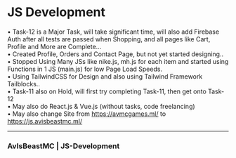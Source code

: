 <h1> JS Development </h1>
• Task-12 is a Major Task, will take significant time, will also add Firebase Auth after all tests are passed when Shopping, and all pages like Cart, Profile and More are Complete... <br>
• Created Profile, Orders and Contact Page, but not yet started designing.. <br>
• Stopped Using Many JSs like nike.js, mh.js for each item and started using Functions in 1 JS (main.js) for low Page Load Speeds. <br>
• Using TailwindCSS for Design and also using Tailwind Framework Tailblocks.. <br>
• Task-11 also on Hold, will first try completing Task-11, then get onto Task-12 <br>
• May also do React.js & Vue.js (without tasks, code freelancing)<br>
• May also change Site from <a href="https://avmcgames.ml/">https://avmcgames.ml/</a> to <a href="https://avisbeastmc.ml/">https://js.avisbeastmc.ml/</a><br>
<hr>
<h3>AvIsBeastMC | JS-Development</h3>